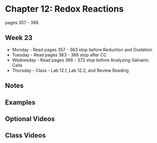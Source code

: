 # Chapter 12:  Redox Reactions

pages 357 - 386

## Week 23

- Monday - Read pages 357 - 363 stop before Reduction and Oxidation
- Tuesday - Read pages 363 - 366 stop after CC
- Wednesday - Read pages 366 - 372 stop before Analyzing Galvanic Cells
- Thursday - Class - Lab 12.1, Lab 12.2, and Review Reading

## Notes

## Examples

## Optional Videos

## Class Videos
